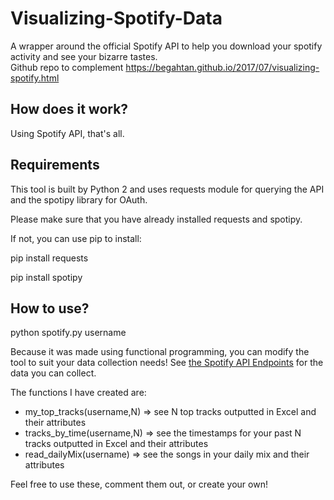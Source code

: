 # Visualizing-Spotify-Data

A wrapper around the official Spotify API to help you download your spotify activity and see your bizarre tastes.
<br>
Github repo to complement https://begahtan.github.io/2017/07/visualizing-spotify.html
<br>

## How does it work?

Using Spotify API, that's all.

## Requirements

This tool is built by Python 2 and uses requests module for querying the API and the spotipy library for OAuth.

Please make sure that you have already installed requests and spotipy.

If not, you can use pip to install:

pip install requests

pip install spotipy

## How to use?

python spotify.py username

Because it was made using functional programming, you can modify the tool to suit your data collection needs! See [the Spotify API Endpoints](https://developer.spotify.com/web-api/endpoint-reference) for the data you can collect.

The functions I have created are:
- my_top_tracks(username,N) => see N top tracks outputted in Excel and their attributes
- tracks_by_time(username,N) => see the timestamps for your past N tracks outputted in Excel and their attributes
- read_dailyMix(username) => see the songs in your daily mix and their attributes

Feel free to use these, comment them out, or create your own!

